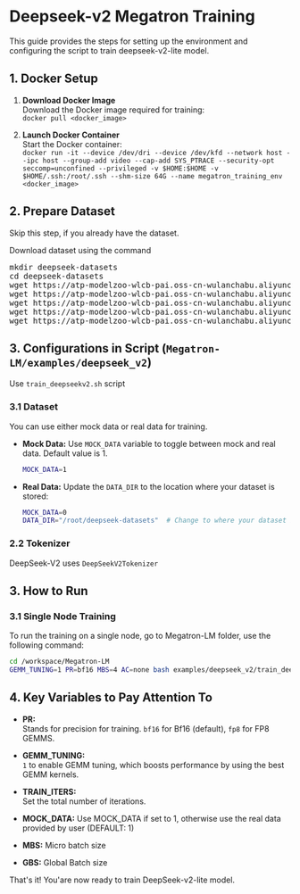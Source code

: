 # Deepseek-v2 Megatron Training
This guide provides the steps for setting up the environment and configuring the script to train deepseek-v2-lite model.

## 1. Docker Setup

1. **Download Docker Image**  
   Download the Docker image required for training:  
   `docker pull <docker_image>`

2. **Launch Docker Container**  
   Start the Docker container:  
   `docker run -it --device /dev/dri --device /dev/kfd --network host --ipc host --group-add video --cap-add SYS_PTRACE --security-opt seccomp=unconfined --privileged -v $HOME:$HOME -v  $HOME/.ssh:/root/.ssh --shm-size 64G --name megatron_training_env <docker_image>`

## 2. Prepare Dataset
Skip this step, if you already have the dataset. 

Download dataset using the command
<pre>
mkdir deepseek-datasets
cd deepseek-datasets
wget https://atp-modelzoo-wlcb-pai.oss-cn-wulanchabu.aliyuncs.com/release/models/pai-megatron-patch/deepseek-datasets/SlimPajama.json
wget https://atp-modelzoo-wlcb-pai.oss-cn-wulanchabu.aliyuncs.com/release/models/pai-megatron-patch/deepseek-datasets/alpaca_zh-train.json
wget https://atp-modelzoo-wlcb-pai.oss-cn-wulanchabu.aliyuncs.com/release/models/pai-megatron-patch/deepseek-datasets/alpaca_zh-valid.json
wget https://atp-modelzoo-wlcb-pai.oss-cn-wulanchabu.aliyuncs.com/release/models/pai-megatron-patch/deepseek-datasets/mmap_deepseekv2_datasets_text_document.bin
wget https://atp-modelzoo-wlcb-pai.oss-cn-wulanchabu.aliyuncs.com/release/models/pai-megatron-patch/deepseek-datasets/mmap_deepseekv2_datasets_text_document.idx
</pre>

## 3. Configurations in Script (`Megatron-LM/examples/deepseek_v2`)
Use `train_deepseekv2.sh` script

### 3.1 Dataset
You can use either mock data or real data for training.

- **Mock Data:**
  Use `MOCK_DATA` variable to toggle between mock and real data. Default value is 1. 
  ```bash
  MOCK_DATA=1 
  ```
- **Real Data:**
  Update the `DATA_DIR` to the location where your dataset is stored:
  ```bash
  MOCK_DATA=0
  DATA_DIR="/root/deepseek-datasets"  # Change to where your dataset is stored
  ```
### 2.2 Tokenizer
DeepSeek-V2 uses `DeepSeekV2Tokenizer`

## 3. How to Run

### 3.1 Single Node Training
To run the training on a single node, go to Megatron-LM folder, use the following command:
```bash
cd /workspace/Megatron-LM
GEMM_TUNING=1 PR=bf16 MBS=4 AC=none bash examples/deepseek_v2/train_deepseekv2.sh
```

## 4. Key Variables to Pay Attention To

- **PR:**  
  Stands for precision for training. `bf16` for Bf16 (default), `fp8` for FP8 GEMMS.

- **GEMM_TUNING:**  
  `1` to enable GEMM tuning, which boosts performance by using the best GEMM kernels.

- **TRAIN_ITERS:**  
  Set the total number of iterations.

- **MOCK_DATA:** 
  Use MOCK_DATA if set to 1, otherwise use the real data provided by user (DEFAULT: 1)

- **MBS:**
  Micro batch size

- **GBS:**
  Global Batch size

That's it! You'are now ready to train DeepSeek-v2-lite model.
